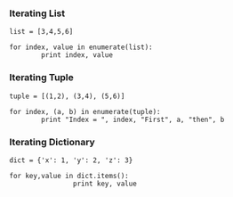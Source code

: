 ### Iterating List
```
list = [3,4,5,6]

for index, value in enumerate(list):
        print index, value
```

### Iterating Tuple
```
tuple = [(1,2), (3,4), (5,6)]

for index, (a, b) in enumerate(tuple):
        print "Index = ", index, "First", a, "then", b
```
### Iterating Dictionary
```
dict = {'x': 1, 'y': 2, 'z': 3}

for key,value in dict.items():
                print key, value
```
